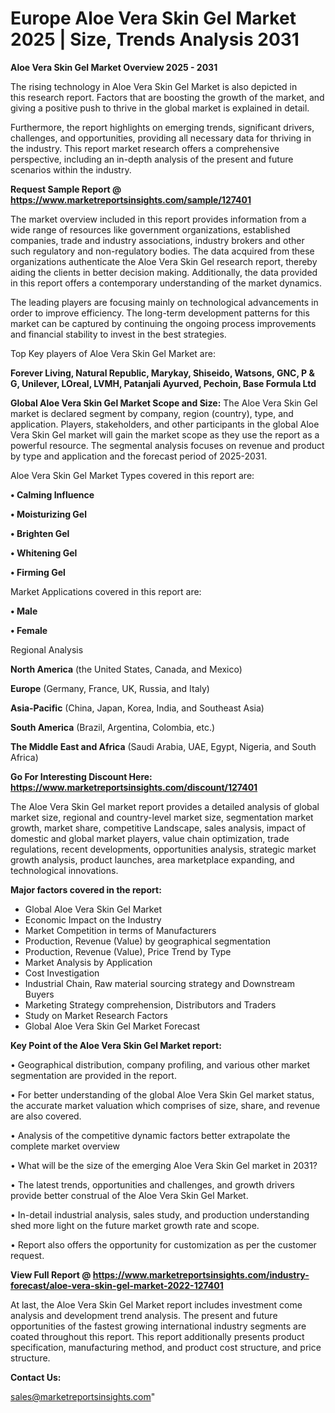  # Europe Aloe Vera Skin Gel Market 2025 | Size, Trends Analysis 2031

<Strong> Aloe Vera Skin Gel Market Overview 2025 - 2031</strong>

The rising technology in Aloe Vera Skin Gel Market is also depicted in this research report. Factors that are boosting the growth of the market, and giving a positive push to thrive in the global market is explained in detail.

Furthermore, the report highlights on emerging trends, significant drivers, challenges, and opportunities, providing all necessary data for thriving in the industry. This report market research offers a comprehensive perspective, including an in-depth analysis of the present and future scenarios within the industry.

<strong>Request Sample Report @ <a href=https://www.marketreportsinsights.com/sample/127401>https://www.marketreportsinsights.com/sample/127401</a></strong>

The market overview included in this report provides information from a wide range of resources like government organizations, established companies, trade and industry associations, industry brokers and other such regulatory and non-regulatory bodies. The data acquired from these organizations authenticate the Aloe Vera Skin Gel research report, thereby aiding the clients in better decision making. Additionally, the data provided in this report offers a contemporary understanding of the market dynamics.

The leading players are focusing mainly on technological advancements in order to improve efficiency. The long-term development patterns for this market can be captured by continuing the ongoing process improvements and financial stability to invest in the best strategies.

Top Key players of Aloe Vera Skin Gel Market are:

<strong>Forever Living, Natural Republic, Marykay, Shiseido, Watsons, GNC, P & G, Unilever, LOreal, LVMH, Patanjali Ayurved, Pechoin, Base Formula Ltd</strong>

<strong><b>Global Aloe Vera Skin Gel Market Scope and Size:</b></strong>
The Aloe Vera Skin Gel market is declared segment by company, region (country), type, and application. Players, stakeholders, and other participants in the global Aloe Vera Skin Gel market will gain the market scope as they use the report as a powerful resource. The segmental analysis focuses on revenue and product by type and application and the forecast period of 2025-2031.

Aloe Vera Skin Gel Market Types covered in this report are:

<strong>• Calming Influence

• Moisturizing Gel

• Brighten Gel

• Whitening Gel

• Firming Gel</strong>

Market Applications covered in this report are:

<strong>• Male

• Female</strong> 

Regional Analysis

<strong>North America</strong> (the United States, Canada, and Mexico)

<strong>Europe</strong> (Germany, France, UK, Russia, and Italy)

<strong>Asia-Pacific</strong> (China, Japan, Korea, India, and Southeast Asia)

<strong>South America</strong> (Brazil, Argentina, Colombia, etc.)

<strong>The Middle East and Africa</strong> (Saudi Arabia, UAE, Egypt, Nigeria, and South Africa)

<strong>Go For Interesting Discount Here: <a href=https://www.marketreportsinsights.com/discount/127401>https://www.marketreportsinsights.com/discount/127401</a></strong>

The Aloe Vera Skin Gel market report provides a detailed analysis of global market size, regional and country-level market size, segmentation market growth, market share, competitive Landscape, sales analysis, impact of domestic and global market players, value chain optimization, trade regulations, recent developments, opportunities analysis, strategic market growth analysis, product launches, area marketplace expanding, and technological innovations.

<strong><b>Major factors covered in the report:</b></strong>
<ul>
  <li>Global Aloe Vera Skin Gel Market </li>
  <li>Economic Impact on the Industry</li>
  <li>Market Competition in terms of Manufacturers</li>
  <li>Production, Revenue (Value) by geographical segmentation</li>
  <li>Production, Revenue (Value), Price Trend by Type</li>
  <li>Market Analysis by Application</li>
  <li>Cost Investigation</li>
  <li>Industrial Chain, Raw material sourcing strategy and Downstream Buyers</li>
  <li>Marketing Strategy comprehension, Distributors and Traders</li>
  <li>Study on Market Research Factors</li>
  <li>Global Aloe Vera Skin Gel Market Forecast</li>
</ul>

<strong><b>Key Point of the Aloe Vera Skin Gel Market report:</b></strong>

• Geographical distribution, company profiling, and various other market segmentation are provided in the report.

• For better understanding of the global Aloe Vera Skin Gel market status, the accurate market valuation which comprises of size, share, and revenue are also covered.

• Analysis of the competitive dynamic factors better extrapolate the complete market overview

• What will be the size of the emerging Aloe Vera Skin Gel market in 2031?

• The latest trends, opportunities and challenges, and growth drivers provide better construal of the Aloe Vera Skin Gel Market.

• In-detail industrial analysis, sales study, and production understanding shed more light on the future market growth rate and scope.

• Report also offers the opportunity for customization as per the customer request.

<strong><b>View Full Report @ <a href=https://www.marketreportsinsights.com/industry-forecast/aloe-vera-skin-gel-market-2022-127401>https://www.marketreportsinsights.com/industry-forecast/aloe-vera-skin-gel-market-2022-127401</a></b></strong>


At last, the Aloe Vera Skin Gel Market report includes investment come analysis and development trend analysis. The present and future opportunities of the fastest growing international industry segments are coated throughout this report. This report additionally presents product specification, manufacturing method, and product cost structure, and price structure.

<strong>Contact Us:</strong>

sales@marketreportsinsights.com"
